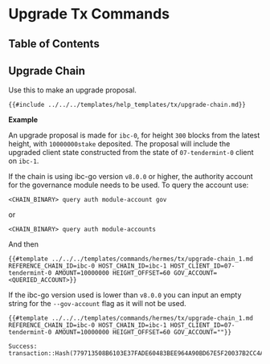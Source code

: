 # Upgrade Tx Commands

## Table of Contents

<!-- toc -->

## Upgrade Chain

Use this to make an upgrade proposal.

```shell
{{#include ../../../templates/help_templates/tx/upgrade-chain.md}}
```

__Example__

An upgrade proposal is made for `ibc-0`, for height `300` blocks from the latest height, with `10000000stake` deposited. The proposal will include the upgraded client state constructed from the state of `07-tendermint-0` client on `ibc-1`.

If the chain is using ibc-go version `v8.0.0` or higher, the authority account for the governance module needs to be used. To query the account use:

```shell
<CHAIN_BINARY> query auth module-account gov
```

or

```shell
<CHAIN_BINARY> query auth module-accounts
```

And then

```shell
{{#template ../../../templates/commands/hermes/tx/upgrade-chain_1.md REFERENCE_CHAIN_ID=ibc-0 HOST_CHAIN_ID=ibc-1 HOST_CLIENT_ID=07-tendermint-0 AMOUNT=10000000 HEIGHT_OFFSET=60 GOV_ACCOUNT=<QUERIED_ACCOUNT>}}
```

If the ibc-go version used is lower than `v8.0.0` you can input an empty string for the `--gov-account` flag as it will not be used.

```shell
{{#template ../../../templates/commands/hermes/tx/upgrade-chain_1.md REFERENCE_CHAIN_ID=ibc-0 HOST_CHAIN_ID=ibc-1 HOST_CLIENT_ID=07-tendermint-0 AMOUNT=10000000 HEIGHT_OFFSET=60 GOV_ACCOUNT=""}}
```

```
Success: transaction::Hash(779713508B6103E37FADE60483BEE964A90BD67E5F20037B2CC4AE0E90B707C3)
```
